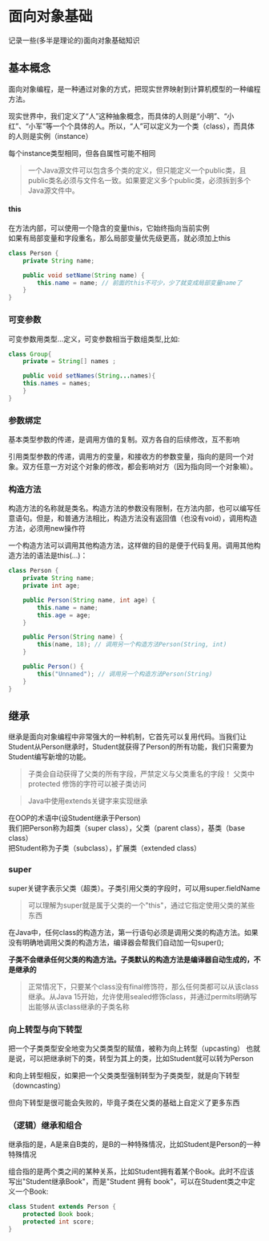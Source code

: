 # 面向对象基础
记录一些(多半是理论的)面向对象基础知识

## 基本概念
面向对象编程，是一种通过对象的方式，把现实世界映射到计算机模型的一种编程方法。

现实世界中，我们定义了“人”这种抽象概念，而具体的人则是“小明”、“小红”、“小军”等一个个具体的人。所以，“人”可以定义为一个类（class），而具体的人则是实例（instance）   

每个instance类型相同，但各自属性可能不相同

>  一个Java源文件可以包含多个类的定义，但只能定义一个public类，且public类名必须与文件名一致。如果要定义多个public类，必须拆到多个Java源文件中。 

#### this
在方法内部，可以使用一个隐含的变量this，它始终指向当前实例  
如果有局部变量和字段重名，那么局部变量优先级更高，就必须加上this    
```Java
class Person {
    private String name;

    public void setName(String name) {
        this.name = name; // 前面的this不可少，少了就变成局部变量name了
    }
}
``` 

### 可变参数
可变参数用类型...定义，可变参数相当于数组类型,比如:
```Java
class Group{
    private = String[] names ; 

    public void setNames(String...names){
    this.names = names;
    }
}
```

### 参数绑定
基本类型参数的传递，是调用方值的复制。双方各自的后续修改，互不影响

引用类型参数的传递，调用方的变量，和接收方的参数变量，指向的是同一个对象。双方任意一方对这个对象的修改，都会影响对方（因为指向同一个对象嘛）。

### 构造方法
构造方法的名称就是类名。构造方法的参数没有限制，在方法内部，也可以编写任意语句。但是，和普通方法相比，构造方法没有返回值（也没有void），调用构造方法，必须用new操作符

一个构造方法可以调用其他构造方法，这样做的目的是便于代码复用。调用其他构造方法的语法是this(…)：
```Java
class Person {
    private String name;
    private int age;

    public Person(String name, int age) {
        this.name = name;
        this.age = age;
    }

    public Person(String name) {
        this(name, 18); // 调用另一个构造方法Person(String, int)
    }

    public Person() {
        this("Unnamed"); // 调用另一个构造方法Person(String)
    }
}
```

## 继承
继承是面向对象编程中非常强大的一种机制，它首先可以复用代码。当我们让Student从Person继承时，Student就获得了Person的所有功能，我们只需要为Student编写新增的功能。
> 子类会自动获得了父类的所有字段，严禁定义与父类重名的字段！
> 父类中protected 修饰的字符可以被子类访问

> Java中使用extends关键字来实现继承

在OOP的术语中(设Student继承于Person)   
我们把Person称为超类（super class），父类（parent class），基类（base class）   
把Student称为子类（subclass），扩展类（extended class）

### super
super关键字表示父类（超类）。子类引用父类的字段时，可以用super.fieldName
> 可以理解为super就是属于父类的一个"this"，通过它指定使用父类的某些东西

在Java中，任何class的构造方法，第一行语句必须是调用父类的构造方法。如果没有明确地调用父类的构造方法，编译器会帮我们自动加一句super();   

**子类不会继承任何父类的构造方法。子类默认的构造方法是编译器自动生成的，不是继承的**    

>正常情况下，只要某个class没有final修饰符，那么任何类都可以从该class继承。从Java 15开始，允许使用sealed修饰class，并通过permits明确写出能够从该class继承的子类名称

### 向上转型与向下转型
把一个子类类型安全地变为父类类型的赋值，被称为向上转型（upcasting）
也就是说，可以把继承树下的类，转型为其上的类，比如Student就可以转为Person

和向上转型相反，如果把一个父类类型强制转型为子类类型，就是向下转型（downcasting）

但向下转型是很可能会失败的，毕竟子类在父类的基础上自定义了更多东西

### （逻辑）继承和组合
继承指的是，A是来自B类的，是B的一种特殊情况，比如Student是Person的一种特殊情况  

组合指的是两个类之间的某种关系，比如Student拥有着某个Book。此时不应该写出"Student继承Book"，而是"Student 拥有 book"，可以在Student类之中定义一个Book:   
```Java
class Student extends Person {
    protected Book book;
    protected int score;
}
```